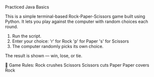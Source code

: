 Practiced Java Basics

This is a simple terminal-based Rock-Paper-Scissors game built using Python. It lets you play against the computer with random choices each round.

1. Run the script.
2. Enter your choice:
'r' for Rock
'p' for Paper
's' for Scissors
3. The computer randomly picks its own choice.

The result is shown — win, lose, or tie.

🧠 Game Rules:
Rock crushes Scissors
Scissors cuts Paper
Paper covers Rock
